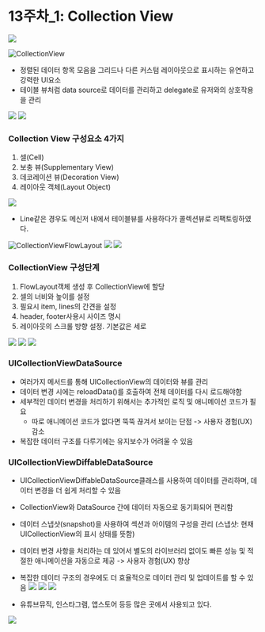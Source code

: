 # 13주차_1: Collection View 

![](https://hackmd.io/_uploads/S15rism33.png)

![CollectionView](https://hackmd.io/_uploads/SyVCqo7hn.png)
- 정렬된 데이터 항목 모음을 그리드나 다른 커스텀 레이아웃으로 표시하는 유연하고 강력한 UI요소
- 테이블 뷰처럼 data source로 데이터를 관리하고 delegate로 유저와의 상호작용을 관리

![](https://hackmd.io/_uploads/HJ_aws7nn.png)
![](https://hackmd.io/_uploads/BJ0avjmhn.png)
### Collection View 구성요소 4가지
1. 셀(Cell)
2. 보충 뷰(Supplementary View)
3. 데코레이션 뷰(Decoration View)
4. 레이아웃 객체(Layout Object)

![](https://hackmd.io/_uploads/ryvOtiQh3.png)
- Line같은 경우도 메신저 내에서 테이블뷰를 사용하다가 콜렉션뷰로 리팩토링하였다.

![CollectionViewFlowLayout](https://hackmd.io/_uploads/Bk6_qiQh3.png)
![](https://hackmd.io/_uploads/rymKqiQnh.png)
![](https://hackmd.io/_uploads/B1vKcjXn2.png)

### CollectionView 구성단계
1. FlowLayout객체 생성 후 CollectionView에 할당
2. 셀의 너비와 높이를 설정
3. 필요시 item, lines의 간견을 설정
4. header, footer사용시 사이즈 명시
5. 레이아웃의 스크롤 방향 설정. 기본값은 세로

![](https://hackmd.io/_uploads/BJKK9sQh3.png)
![](https://hackmd.io/_uploads/rJyc5om2n.png)
![](https://hackmd.io/_uploads/S1Xq5om3h.png)

### UICollectionViewDataSource
- 여러가지 메서드를 통해 UICollectionView의 데이터와 뷰를 관리
- 데이터 변경 시에는 reloadData()를 호출하여 전체 데이터를 다시 로드해야함
- 세부적인 데이터 변경을 처리하기 위해서는 추가적인 로직 및 애니메이션 코드가 필요
    - 따로 애니메이션 코드가 없다면 뚝뚝 끊겨서 보이는 단점 -> 사용자 경험(UX) 감소
- 복잡한 데이터 구조를 다루기에는 유지보수가 어려울 수 있음

### UICollectionViewDiffableDataSource
- UICollectionViewDiffableDataSource클래스를 사용하여 데이터를 관리하며, 데이터 변경을 더 쉽게 처리할 수 있음
- CollectionView와 DataSource 간에 데이터 자동으로 동기화되어 편리함
- 데이터 스냅샷(snapshot)을 사용하여 섹션과 아이템의 구성을 관리 (스냅샷: 현재 UICollectionView의 표시 상태를 뜻함)
- 데이터 변경 사항을 처리하는 데 있어서 별도의 라이브러리 없이도 빠른 성능 및 적절한 애니메이션을 자동으로 제공 -> 사용자 경험(UX) 향상
- 복잡한 데이터 구조의 경우에도 더 효율적으로 데이터 관리 및 업데이트를 할 수 있음
![](https://hackmd.io/_uploads/BySq9sQnh.png)
![](https://hackmd.io/_uploads/BJqq9o7nh.png)
![](https://hackmd.io/_uploads/r1TcqjX2n.png)

- 유튜브뮤직, 인스타그램, 앱스토어 등등 많은 곳에서 사용되고 있다.

![](https://hackmd.io/_uploads/Bygicj733.png)

